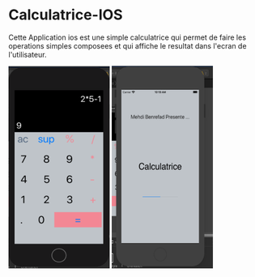 # Calculatrice-IOS
Cette Application ios est une simple calculatrice qui permet de faire les operations simples composees et qui affiche le resultat dans l'ecran de l'utilisateur.


<img src="Images-App/Capture.PNG"  width="200" height="400">


<img src="Images-App/Capture2.PNG"  width="200" height="400">

